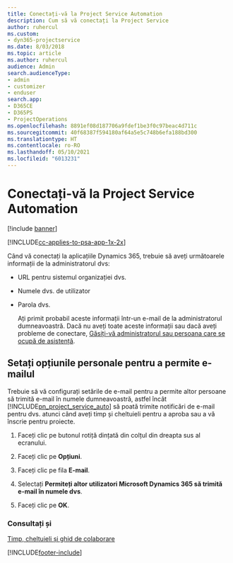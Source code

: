 ```yaml
---
title: Conectați-vă la Project Service Automation
description: Cum să vă conectați la Project Service
author: ruhercul
ms.custom:
- dyn365-projectservice
ms.date: 8/03/2018
ms.topic: article
ms.author: ruhercul
audience: Admin
search.audienceType:
- admin
- customizer
- enduser
search.app:
- D365CE
- D365PS
- ProjectOperations
ms.openlocfilehash: 8891ef08d187706a9fdef1be3f0c97beac4d711c
ms.sourcegitcommit: 40f68387f594180af64a5e5c748b6efa188bd300
ms.translationtype: HT
ms.contentlocale: ro-RO
ms.lasthandoff: 05/10/2021
ms.locfileid: "6013231"
---
```

# <a name="sign-in-to-project-service-automation"></a>Conectați-vă la Project Service Automation

[!include [banner](../includes/psa-now-project-operations.md)]

[!INCLUDE[cc-applies-to-psa-app-1x-2x](../includes/cc-applies-to-psa-app-1x-2x.md)]

Când vă conectați la aplicațiile Dynamics 365, trebuie să aveți următoarele informații de la administratorul dvs:  
  
- URL pentru sistemul organizației dvs.  
  
- Numele dvs. de utilizator  
  
- Parola dvs.  
  
  Ați primit probabil aceste informații într-un e-mail de la administratorul dumneavoastră. Dacă nu aveți toate aceste informații sau dacă aveți probleme de conectare, [Găsiți-vă administratorul sau persoana care se ocupă de asistență](/dynamics365/customerengagement/on-premises/basics/find-administrator-support).  
  
## <a name="set-your-personal-options-to-allow-email"></a>Setați opțiunile personale pentru a permite e-mailul  
 Trebuie să vă configurați setările de e-mail pentru a permite altor persoane să trimită e-mail în numele dumneavoastră, astfel încât [!INCLUDE[pn_project_service_auto](../includes/pn-project-service-auto.md)] să poată trimite notificări de e-mail pentru dvs. atunci când aveți timp și cheltuieli pentru a aproba sau a vă înscrie pentru proiecte.  
  
1.  Faceți clic pe butonul rotiță dințată din colțul din dreapta sus al ecranului.  
  
2.  Faceți clic pe **Opțiuni**.  
  
3.  Faceți clic pe fila **E-mail**.  
  
4.  Selectați **Permiteți altor utilizatori Microsoft Dynamics 365 să trimită e-mail în numele dvs**.  
  
5.  Faceți clic pe **OK**.  
  
### <a name="see-also"></a>Consultați și  
 [Timp, cheltuieli și ghid de colaborare](../psa/time-expense-collaboration-guide.md)


[!INCLUDE[footer-include](../includes/footer-banner.md)]